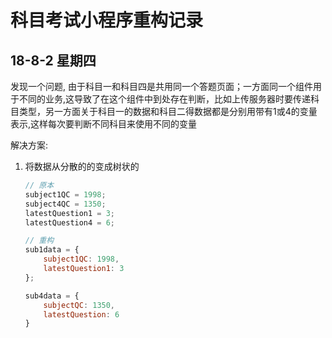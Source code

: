 # 科目考试小程序重构记录

## 18-8-2 星期四

发现一个问题, 由于科目一和科目四是共用同一个答题页面；一方面同一个组件用于不同的业务,这导致了在这个组件中到处存在判断，比如上传服务器时要传递科目类型，另一方面关于科目一的数据和科目二得数据都是分别用带有1或4的变量表示,这样每次要判断不同科目来使用不同的变量

解决方案:

1. 将数据从分散的的变成树状的

   ```javascript
   // 原本
   subject1QC = 1998;
   subject4QC = 1350;
   latestQuestion1 = 3;
   latestQuestion4 = 6;
   
   // 重构
   sub1data = {
       subject1QC: 1998,
       latestQuestion1: 3
   };
   
   sub4data = {
       subjectQC: 1350,
       latestQuestion: 6
   }
   
   ```

   

